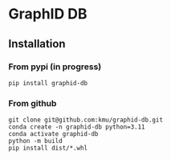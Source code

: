 # GraphID DB

## Installation

### From pypi (in progress)
```
pip install graphid-db
```

### From github
```
git clone git@github.com:kmu/graphid-db.git
conda create -n graphid-db python=3.11
conda activate graphid-db
python -m build
pip install dist/*.whl
```

